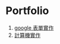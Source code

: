 # Portfolio

 
1. [google 表單實作](https://yypp06.github.io/Portfolio/google%E8%A1%A8%E5%96%AE%E5%AF%A6%E4%BD%9C/index.html "Google")
2. [計算機實作](https://yypp06.github.io/Portfolio/%E8%A8%88%E7%AE%97%E6%A9%9F/calculator.html "github")

